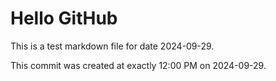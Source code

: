 # Hello GitHub
This is a test markdown file for date 2024-09-29.

This commit was created at exactly 12:00 PM on 2024-09-29.
